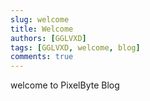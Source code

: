 ```yaml
---
slug: welcome
title: Welcome
authors: [GGLVXD]
tags: [GGLVXD, welcome, blog]
comments: true
---
```


welcome to PixelByte Blog